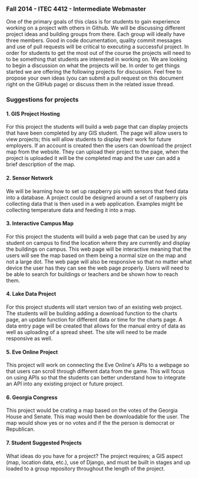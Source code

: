 ### Fall 2014 - ITEC 4412 - Intermediate Webmaster

One of the primary goals of this class is for students to gain experience working on a project with others in Github.  We will be discussing different project ideas and building groups from there.  Each group will ideally have three members.  Good in code documentation, quality commit messages and use of pull requests will be critical to executing a successful project.  In order for students to get the most out of the course the projects will need to to be something that students are interested in working on.  We are looking to begin a discussion on what the projects will be.  In order to get things started we are offering the following projects for discussion.  Feel free to propose your own ideas (you can submit a pull request on this document right on the GitHub page) or discuss them in the related issue thread.

### Suggestions for projects

#### 1. GIS Project Hosting
For this project the students will build a web page that can display projects that have been completed by any GIS student. The page will allow users to view projects; this will allow students to display their work for future employers. If an account is created then the users can download the project map from the website. They can upload their project to the page, when the project is uploaded it will be the completed map and the user can add a brief description of the map. 

#### 2. Sensor Network
We will be learning how to set up raspberry pis with sensors that feed data into a database.  A project could be designed around a set of raspberry pis collecting data that is then used in a web application.  Examples might be collecting temperature data and feeding it into a map.


#### 3. Interactive Campus Map
For this project the students will build a web page that can be used by any student on campus to find the location where they are currently and display the buildings on campus. This web page will be interactive meaning that the users will see the map based on them being a normal size on the map and not a large dot. The web page will also be responsive so that no matter what device the user has they can see the web page properly. Users will need to be able to search for buildings or teachers and be shown how to reach them.

#### 4. Lake Data Project
For this project students will start version two of an existing web project. The students will be building adding a download function to the charts page, an update function for different data or time for the charts page. A data entry page will be created that allows for the manual entry of data as well as uploading of a spread sheet. The site will need to be made responsive as well. 

#### 5. Eve Online Project
This project will work on connecting the Eve Online's APIs to a webpage so that users can scroll through different data from the game. This will focus on using APIs so that the students can better understand how to integrate an API into any existing project or future project. 

#### 6. Georgia Congress 
This project would be crating a map based on the votes of the Georgia House and Senate. This map would then be downloadable for the user. The map would show yes or no votes and if the the person is democrat or Republican.

#### 7. Student Suggested Projects
What ideas do you have for a project? The project requires; a GIS aspect (map, location data, etc.), use of Django, and must be built in stages and up loaded to a group repository throughout the length of the project.
